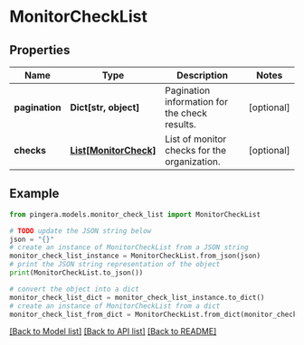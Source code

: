 # MonitorCheckList


## Properties

Name | Type | Description | Notes
------------ | ------------- | ------------- | -------------
**pagination** | **Dict[str, object]** | Pagination information for the check results. | [optional] 
**checks** | [**List[MonitorCheck]**](MonitorCheck.md) | List of monitor checks for the organization. | [optional] 

## Example

```python
from pingera.models.monitor_check_list import MonitorCheckList

# TODO update the JSON string below
json = "{}"
# create an instance of MonitorCheckList from a JSON string
monitor_check_list_instance = MonitorCheckList.from_json(json)
# print the JSON string representation of the object
print(MonitorCheckList.to_json())

# convert the object into a dict
monitor_check_list_dict = monitor_check_list_instance.to_dict()
# create an instance of MonitorCheckList from a dict
monitor_check_list_from_dict = MonitorCheckList.from_dict(monitor_check_list_dict)
```
[[Back to Model list]](../README.md#documentation-for-models) [[Back to API list]](../README.md#documentation-for-api-endpoints) [[Back to README]](../README.md)


